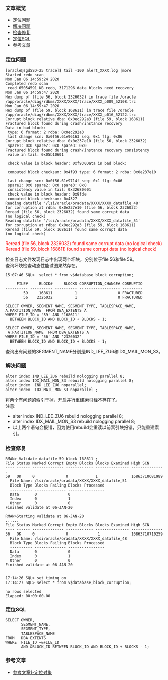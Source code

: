 ### 文章概览
- [定位问题](#定位问题) 
- [解决问题](#解决问题)  
- [检查修复](#检查修复)  
- [定位SQL](#定位SQL)  
- [参考文章](#参考文章)

### 定位问题  
```
[oracle@sgdSSD-25 trace]$ tail -100 alert_XXXX.log |more
Started redo scan
Mon Jan 06 14:59:24 2020
Completed redo scan
 read 65054591 KB redo, 3171296 data blocks need recovery
Mon Jan 06 14:59:47 2020
Hex dump of (file 56, block 2326032) in trace file /oracle
/app/oracle/diag/rdbms/XXXX/XXXX/trace/XXXX_p009_52108.trc
Mon Jan 06 14:59:47 2020
Hex dump of (file 59, block 168611) in trace file /oracle
/app/oracle/diag/rdbms/XXXX/XXXX/trace/XXXX_p016_52122.trc
Corrupt block relative dba: 0x0ec292a3 (file 59, block 168611)
Fractured block found during crash/instance recovery
Data in bad block:
 type: 6 format: 2 rdba: 0x0ec292a3
 last change scn: 0x0f56.61e96163 seq: 0x1 flg: 0x06
Corrupt block relative dba: 0x0e237e10 (file 56, block 2326032)
 spare1: 0x0 spare2: 0x0 spare3: 0x0
Fractured block found during crash/instance recovery consistency
 value in tail: 0x05b10601

 check value in block header: 0xf930Data in bad block:

 computed block checksum: 0x4f93 type: 6 format: 2 rdba: 0x0e237e10

 last change scn: 0x0f56.61e9714f seq: 0x1 flg: 0x06
 spare1: 0x0 spare2: 0x0 spare3: 0x0
 consistency value in tail: 0x32680601
 check value in block header: 0x9fde
 computed block checksum: 0x4327
Reading datafile '/lsi/oracle/oradata/XXXX/XXXX_datafile_48' 
for corruption at rdba: 0x0e237e10 (file 56, block 2326032)
Reread (file 56, block 2326032) found same corrupt data 
(no logical check)
Reading datafile '/lsi/oracle/oradata/XXXX/XXXX_datafile_51' 
for corruption at rdba: 0x0ec292a3 (file 59, block 168611)
Reread (file 59, block 168611) found same corrupt data 
(no logical check)
```
<font color="red">
Reread (file 56, block 2326032) found same corrupt data 
(no logical check)
</font>   
<font color="red">
Reread (file 59, block 168611) found same corrupt data 
(no logical check)
</font>   

检查日志文件发现日志中出现两个坏块，分别位于file 56和file 59。  
查询坏块检查动态性能试图果然存在。
```
15:07:46 SQL>  select * from v$database_block_corruption;

     FILE#     BLOCK#     BLOCKS CORRUPTION_CHANGE# CORRUPTIO
---------- ---------- ---------- ------------------ ---------
        59     168611          1                  0 FRACTURED
        56    2326032          1                  0 FRACTURED
```

```
SELECT OWNER, SEGMENT_NAME, SEGMENT_TYPE, TABLESPACE_NAME, 
A.PARTITION_NAME  FROM DBA_EXTENTS A
WHERE FILE_ID = '59' AND '168611' 
  BETWEEN BLOCK_ID AND BLOCK_ID + BLOCKS - 1;

SELECT OWNER, SEGMENT_NAME, SEGMENT_TYPE, TABLESPACE_NAME,
 A.PARTITION_NAME  FROM DBA_EXTENTS A
WHERE FILE_ID = '56' AND '2326032' 
  BETWEEN BLOCK_ID AND BLOCK_ID + BLOCKS - 1;
```
查询出有问题的SEGMENT_NAME分别是IND_LEE_ZU6和IDX_MAIL_MON_S3。
   

### 解决问题  
```
alter index IND_LEE_ZU6 rebuild nologging parallel 8;
alter index IDX_MAIL_MON_S3 rebuild nologging parallel 8;
alter index  IND_LEE_ZU6 noparallel;
alter index  IDX_MAIL_MON_S3 noparallel ;
```
将两个有问题的索引干掉，开启并行重建索引经不存在了。  
注意:  

- alter index IND_LEE_ZU6 rebuild nologging parallel 8;
- alter index IDX_MAIL_MON_S3 rebuild nologging parallel 8;
- 以上两个语句会报错，因为使用rebuild会重读以前索引块报错，只能重建索引。  

### 检查修复
```
RMAN> Validate datafile 59 block 168611 ;
File Status Marked Corrupt Empty Blocks Blocks Examined High SCN
---- ------ -------------- ------------ --------------- ---------------
59   OK     0              0            1               16863710681989
  File Name: /lsi/oracle/oradata/XXXX/XXXX_datafile_51
  Block Type Blocks Failing Blocks Processed
  ---------- -------------- ----------------
  Data       0              0
  Index      0              1
  Other      0              0
Finished validate at 06-JAN-20

RMAN>Starting validate at 06-JAN-20
......
File Status Marked Corrupt Empty Blocks Blocks Examined High SCN
---- ------ -------------- ------------ --------------- --------------
56   OK     0              0             1              16863710710259
  File Name: /lsi/oracle/oradata/XXXX/XXXX_datafile_48
  Block Type Blocks Failing Blocks Processed
  ---------- -------------- ----------------
  Data       0              0
  Index      0              1
  Other      0              0
Finished validate at 06-JAN-20


17:14:26 SQL> set timing on
17:14:27 SQL> select * from v$database_block_corruption;

no rows selected
Elapsed: 00:00:00.00
```


### 定位SQL  
```
SELECT OWNER, 
       SEGMENT_NAME, 
       SEGMENT_TYPE, 
       TABLESPACE_NAME 
FROM   DBA_EXTENTS 
WHERE  FILE_ID =&FILE_ID
       AND &BLOCK_ID BETWEEN BLOCK_ID AND BLOCK_ID + BLOCKS - 1;
```

### 参考文章   
 - [参考文章1-定位对象](https://www.cnblogs.com/kerrycode/p/6576988.html)



